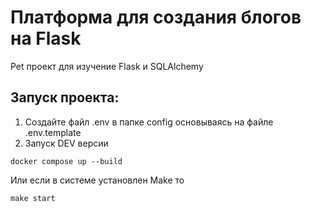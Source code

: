 #  Платформа для создания блогов на Flask 
Pet проект для изучение Flask и SQLAlchemy

## Запуск проекта:
1) Создайте файл .env  в папке config основываясь на файле .env.template
2) Запуск DEV версии
```commandline
docker compose up --build
```
Или если в системе установлен Make то 
```commandline
make start
```